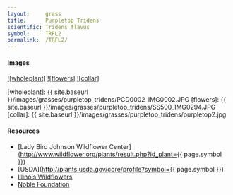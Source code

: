 ```yaml
---
layout:     grass
title:      Purpletop Tridens
scientific: Tridens flavus
symbol:     TRFL2
permalink:  /TRFL2/
---
```


#### Images

[![wholeplant]][lbj_TRFL2_whole_plant]
[![flowers]][lbj_TRFL2_flowers]
[![collar]][illwild_TRFL2_collar]

[wholeplant]: {{ site.baseurl }}/images/grasses/purpletop_tridens/PCD0002_IMG0002.JPG
[flowers]: {{ site.baseurl }}/images/grasses/purpletop_tridens/SS500_IMG0294.JPG
[collar]: {{ site.baseurl }}/images/grasses/purpletop_tridens/purpletop2.jpg

[lbj_TRFL2_whole_plant]: http://www.wildflower.org/gallery/result.php?id_image=102 "Wildflower Center Staff, Lady Bird Johnson Wildflower Center"
[lbj_TRFL2_flowers]: http://www.wildflower.org/gallery/result.php?id_image=28124 "Sam C Strickland, Lady Bird Johnson Wildflower Center"
[illwild_TRFL2_collar]: http://www.illinoiswildflowers.info/grasses/plants/purpletop.htm "Unknown, Illinois Wildflowers"


#### Resources

* [Lady Bird Johnson Wildflower Center](http://www.wildflower.org/plants/result.php?id_plant={{ page.symbol }})
* [USDA](http://plants.usda.gov/core/profile?symbol={{ page.symbol }})
* [Illinois Wildflowers](http://www.illinoiswildflowers.info/grasses/grass_index.htm)
* [Noble Foundation](http://www.noble.org/AppFiles/PlantImageGallery/PlantImages)

